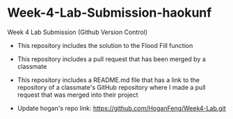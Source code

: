 # Week-4-Lab-Submission-haokunf
Week 4 Lab Submission (Github Version Control)

- This repository includes the solution to the Flood Fill function
- This repository includes a pull request that has been merged by a classmate
- This repository includes a README.md file that has a link to the repository of a classmate's GitHub repository where I made a pull request that was merged into their project

- Update hogan's repo link: https://github.com/HoganFeng/Week4-Lab.git
